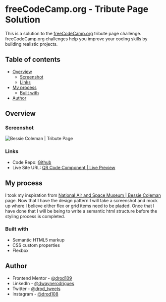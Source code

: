 # freeCodeCamp.org - Tribute Page Solution

This is a solution to the [freeCodeCamp.org](https://www.freecodecamp.org/learn/2022/responsive-web-design/build-a-tribute-page-project/build-a-tribute-page) tribute page challenge. freeCodeCamp.org challenges help you improve your coding skills by building realistic projects.

## Table of contents

- [Overview](#overview)
  - [Screenshot](#screenshot)
  - [Links](#links)
- [My process](#my-process)
  - [Built with](#built-with)
- [Author](#author)

## Overview

### Screenshot

![Bessie Coleman | Tribute Page](https://i.postimg.cc/Hn05DDvT/Screenshot-2023-12-31-151532.png)

### Links

- Code Repo: [Github](https://github.com/drod109/tribute-page)
- Live Site URL: [QR Code Component | Live Preview](https://codepen.io/drodrigues/full/vYPEJbV)

## My process

I took my inspiration from [National Air and Space Museum | Bessie Coleman](https://airandspace.si.edu/explore/stories/bessie-coleman) page.
Now that I have the design pattern I will take a screenshot and mock up where I believe either flex or grid items need to be pladed. Once that I have done that I will be being to write a semantic html structure before the styling process is completed.

### Built with

- Semantic HTML5 markup
- CSS custom properties
- Flexbox

## Author

- Frontend Mentor - [@drod109](https://www.frontendmentor.io/profile/drod109)
- LinkedIn - [@dwaynerodrigues](https://www.linkedin.com/in/dwaynerodrigues/)
- Twitter - [@drod_tweets](https://www.twitter.com/drod_tweets)
- Instagram - [@drod108](https://www.instagram.com/drod108/)
